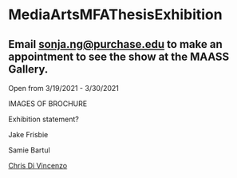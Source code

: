 # MediaArtsMFAThesisExhibition

## Email sonja.ng@purchase.edu to make an appointment to see the show at the MAASS Gallery. 
Open from 3/19/2021 - 3/30/2021

IMAGES OF BROCHURE

Exhibition statement?

Jake Frisbie

Samie Bartul

[Chris Di Vincenzo](https://chrisdivincenzo.github.io/Thesis/)
